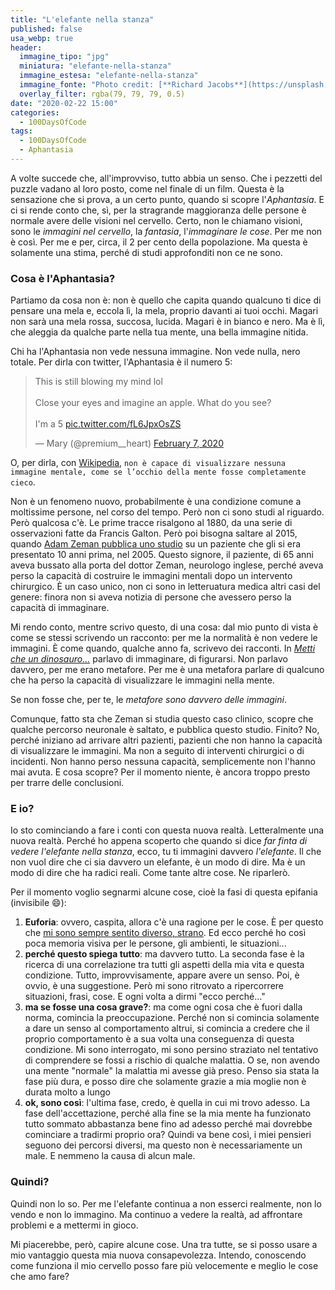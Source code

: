```yaml
---
title: "L'elefante nella stanza"
published: false
usa_webp: true
header:
  immagine_tipo: "jpg"
  miniatura: "elefante-nella-stanza"
  immagine_estesa: "elefante-nella-stanza"
  immagine_fonte: "Photo credit: [**Richard Jacobs**](https://unsplash.com/@rj2747)"
  overlay_filter: rgba(79, 79, 79, 0.5)
date: "2020-02-22 15:00"
categories:
  - 100DaysOfCode
tags:
  - 100DaysOfCode
  - Aphantasia
---
```


A volte succede che, all'improvviso, tutto abbia un senso. Che i pezzetti del puzzle vadano al loro posto, come nel finale di un film. Questa è la sensazione che si prova, a un certo punto, quando si scopre l'_Aphantasia_. E ci si rende conto che, sì, per la stragrande maggioranza delle persone è normale avere delle visioni nel cervello. Certo, non le chiamano visioni, sono le _immagini nel cervello_, la _fantasia_, l'_immaginare le cose_. Per me non è così. Per me e per, circa, il 2 per cento della popolazione. Ma questa è solamente una stima, perché di studi approfonditi non ce ne sono.

### Cosa è l'Aphantasia?

Partiamo da cosa non è: non è quello che capita quando qualcuno ti dice di pensare una mela e, eccola lì, la mela, proprio davanti ai tuoi occhi. Magari non sarà una mela rossa, succosa, lucida. Magari è in bianco e nero. Ma è lì, che aleggia da qualche parte nella tua mente, una bella immagine nitida.

Chi ha l'Aphantasia non vede nessuna immagine. Non vede nulla, nero totale. Per dirla con twitter, l'Aphantasia è il numero 5:

<blockquote class="twitter-tweet" data-theme="dark"><p lang="en" dir="ltr">This is still blowing my mind lol<br><br>Close your eyes and imagine an apple. What do you see?<br><br>I&#39;m a 5 <a href="https://t.co/fL6JpxOsZS">pic.twitter.com/fL6JpxOsZS</a></p>&mdash; Mary (@premium__heart) <a href="https://twitter.com/premium__heart/status/1225610677177520130?ref_src=twsrc%5Etfw">February 7, 2020</a></blockquote> <script async src="https://platform.twitter.com/widgets.js" charset="utf-8"></script>

O, per dirla, con [Wikipedia](https://en.wikipedia.org/wiki/Aphantasia), `non è capace di visualizzare nessuna immagine mentale, come se l’occhio della mente fosse completamente cieco`.

Non è un fenomeno nuovo, probabilmente è una condizione comune a moltissime persone, nel corso del tempo. Però non ci sono studi al riguardo. Però qualcosa c'è. Le prime tracce risalgono al 1880, da una serie di osservazioni fatte da Francis Galton. Però poi bisogna saltare al 2015, quando [Adam Zeman pubblica uno studio](https://www.sciencedirect.com/science/article/pii/S0010945215001781) su un paziente che gli si era presentato 10 anni prima, nel 2005. Questo signore, il paziente, di 65 anni aveva bussato alla porta del dottor Zeman, neurologo inglese, perché aveva perso la capacità di costruire le immagini mentali dopo un intervento chirurgico. È un caso unico, non ci sono in letteruatura medica altri casi del genere: finora non si aveva notizia di persone che avessero perso la capacità di immaginare.

Mi rendo conto, mentre scrivo questo, di una cosa: dal mio punto di vista è come se stessi scrivendo un racconto: per me la normalità è non vedere le immagini. È come quando, qualche anno fa, scrivevo dei racconti. In _[Metti che un dinosauro...](https://blog.stranianelli.com/metti-che-un-dinosauro-brandelli/)_ parlavo di immaginare, di figurarsi. Non parlavo davvero, per me erano metafore. Per me è una metafora parlare di qualcuno che ha perso la capacità di visualizzare le immagini nella mente.

Se non fosse che, per te, le _metafore sono davvero delle immagini_.

Comunque, fatto sta che Zeman si studia questo caso clinico, scopre che qualche percorso neuronale è saltato, e pubblica questo studio. Finito? No, perché iniziano ad arrivare altri pazienti, pazienti che non hanno la capacità di visualizzare le immagini. Ma non a seguito di interventi chirurgici o di incidenti. Non hanno perso nessuna capacità, semplicemente non l'hanno mai avuta. E cosa scopre? Per il momento niente, è ancora troppo presto per trarre delle conclusioni.

### E io?

Io sto cominciando a fare i conti con questa nuova realtà. Letteralmente una nuova realtà. Perché ho appena scoperto che quando si dice _far finta di vedere l'elefante nella stanza_, ecco, tu ti immagini davvero _l'elefante_. Il che non vuol dire che ci sia davvero un elefante, è un modo di dire. Ma è un modo di dire che ha radici reali. Come tante altre cose. Ne riparlerò.

Per il momento voglio segnarmi alcune cose, cioè la fasi di questa epifania (invisibile :smile:):

1. **Euforia**: ovvero, caspita, allora c'è una ragione per le cose. È per questo che [mi sono sempre sentito diverso, strano](https://blog.stranianelli.com/innegabile-vantaggio-dell-essere-strano/). Ed ecco perché ho così poca memoria visiva per le persone, gli ambienti, le situazioni...
2. **perché questo spiega tutto**: ma davvero tutto. La seconda fase è la ricerca di una correlazione tra tutti gli aspetti della mia vita e questa condizione. Tutto, improvvisamente, appare avere un senso. Poi, è ovvio, è una suggestione. Però mi sono ritrovato a ripercorrere situazioni, frasi, cose. E ogni volta a dirmi "ecco perché..."
3. **ma se fosse una cosa grave?**: ma come ogni cosa che è fuori dalla norma, comincia la preoccupazione. Perché non si comincia solamente a dare un senso al comportamento altrui, si comincia a credere che il proprio comportamento è a sua volta una conseguenza di questa condizione. Mi sono interrogato, mi sono persino straziato nel tentativo di comprendere se fossi a rischio di qualche malattia. O se, non avendo una mente "normale" la malattia mi avesse già preso. Penso sia stata la fase più dura, e posso dire che solamente grazie a mia moglie non è durata molto a lungo
4. **ok, sono così**: l'ultima fase, credo, è quella in cui mi trovo adesso. La fase dell'accettazione, perché alla fine se la mia mente ha funzionato tutto sommato abbastanza bene fino ad adesso perché mai dovrebbe cominciare a tradirmi proprio ora? Quindi va bene così, i miei pensieri seguono dei percorsi diversi, ma questo non è necessariamente un male. E nemmeno la causa di alcun male.

### Quindi?

Quindi non lo so. Per me l'elefante continua a non esserci realmente, non lo vendo e non lo immagino. Ma continuo a vedere la realtà, ad affrontare problemi e a mettermi in gioco.

Mi piacerebbe, però, capire alcune cose. Una tra tutte, se si posso usare a mio vantaggio questa mia nuova consapevolezza. Intendo, conoscendo come funziona il mio cervello posso fare più velocemente e meglio le cose che amo fare?
